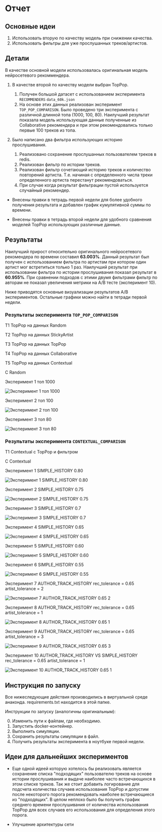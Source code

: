 # Отчет

## Основные идеи

1. Использовать вторую по качеству модель при снижении качества.
2. Использовать фильтры для уже прослушанных треков/артистов.

## Детали

В качестве основной модели использовалась оригинальная модель нейросетевого рекоммендера.

1. В качестве второй по качеству модели выбран TopPop.
    1. Получен большой датасет с использованием эксперимента ```RECOMMENDERS``` ```data_60k.json```
    2. На основе этих данных реализован эксперимент ```TOP_POP_COMPARISON```. Было проведено три эксперимента с различной длинной топа (1000, 100, 80). Наилучший результат показала модель использующая данные полученные из Collaborative рекомендера и при этом рекомендовались только первые 100 треков из топа.

2. Было написано два фильтра использующих историю прослушивания.
    1. Реализовано сохранение прослушанных пользователем треков в redis.
    2. Реализован фильтр по истории треков.
    3. Реализован фильтр сочетающий историю треков и количество повторений артиста. Т.е. начиная с определенного числа треки определенного артиста перестанут рекомендоваться.
    4. При случае когда результат фильтрации пустой используется случайный рекомендер.

- Внесены правки в тетрадь первой недели для более удобного получения результата и добавлен график кумулятивной суммы по времени.

- Внесены правки в тетрадь второй недели для удобного сравнения моделей TopPop использующих различные данные.

## Результаты

Наилучший прирост относительно оригинального нейросетевого рекомендера по времени составил **63.003%**. Данный результат был получен с использованием фильтра по артистам при котором один артист мог встретиться только 1 раз. Наилучший результат при использовании фильтра по истории прослушивания показал результат в **60.955%**. При сравнении подходов с этими двумя фильтрами фильтр по авторам не показал увеличения метрики на А/B тесте (эксперимент 10).

Ниже приводятся основные визуализации результатов А/B экспериментов. Остальные графики можно найти в тетради первой недели.

### Результаты эксперимента ```TOP_POP_COMPARISON```

T1 TopPop на данных Random

T2 TopPop на данных StickyArtist

T3 TopPop на данных TopPop

T4 TopPop на данных Collaborative

T5 TopPop на данных Contextual

C Random

Эксперимент 1 топ 1000

![Эксперимент 1 топ 1000](top_pop_com_1000.jpg)

Эксперимент 2 топ 100

![Эксперимент 2 топ 100](top_pop_com_100.jpg)

Эксперимент 3 топ 80

![Эксперимент 3 топ 80](top_pop_com_80.jpg)

### Результаты эксперимента ```CONTEXTUAL_COMPARISON```

T1 Contextual с TopPop и фильтром

C Contextual

Эксперимент 1 SIMPLE_HISTORY 0.80

![Эксперимент 1 SIMPLE_HISTORY 0.80](contextual_com_1.jpg)

Эксперимент 2 SIMPLE_HISTORY 0.75

![Эксперимент 2 SIMPLE_HISTORY 0.75](contextual_com_2.jpg)

Эксперимент 3 SIMPLE_HISTORY 0.7

![Эксперимент 3 SIMPLE_HISTORY 0.7](contextual_com_3.jpg)

Эксперимент 4 SIMPLE_HISTORY 0.65

![Эксперимент 4 SIMPLE_HISTORY 0.65](contextual_com_4.jpg)

Эксперимент 5 SIMPLE_HISTORY 0.60

![Эксперимент 5 SIMPLE_HISTORY 0.60](contextual_com_5.jpg)

Эксперимент 6 SIMPLE_HISTORY 0.55

![Эксперимент 6 SIMPLE_HISTORY 0.55](contextual_com_6.jpg)

Эксперимент 7 AUTHOR_TRACK_HISTORY rec_tolerance = 0.65 artist_tolerance = 2

![Эксперимент 7 AUTHOR_TRACK_HISTORY 0.65 2](contextual_com_7.jpg)

Эксперимент 8 AUTHOR_TRACK_HISTORY rec_tolerance = 0.65 artist_tolerance = 1

![Эксперимент 8 AUTHOR_TRACK_HISTORY 0.65 1](contextual_com_8.jpg)

Эксперимент 9 AUTHOR_TRACK_HISTORY rec_tolerance = 0.65 artist_tolerance = 3

![Эксперимент 9 AUTHOR_TRACK_HISTORY 0.65 3](contextual_com_9.jpg)

Эксперимент 10 AUTHOR_TRACK_HISTORY VS SIMPLE_HISTORY rec_tolerance = 0.65 artist_tolerance = 1

![Эксперимент 10 AUTHOR_TRACK_HISTORY 0.65 1](contextual_com_10.jpg)

## Инструкция по запуску

Все нижеследующие действия производились в виртуальной среде анаконда.
requirements.txt находится в этой папке.

Инструкции по запуску (аналогичны оригинальным):

0. Изменить пути к файлам, где необходимо.
1. Запустить docker-контейнер.
2. Выполнить симуляции.
3. Сохранить результаты симуляции в файл.
4. Получить результаты эксперимента в ноутбуке первой недели.

## Идеи для дальнейших экспериментов

- Еще одной идеей которую хотелось бы реализовать является сохранение списка "подходящих" пользователю треков на основе истории прослушивания и выдаче наиболее часто встречающихся в этом списке треков. Так же стоит добавить логирование для подсчета количества случаев использования TopPop и допустим после некоторого порога рекомендовать наиболее встречающиеся из "подходящих". В целом неплохо было бы получить график среднего времени прослушивания от количества использования TopPop для всех случаев его использования для определения этого порога.

- Улучшение архитектуры сети  
